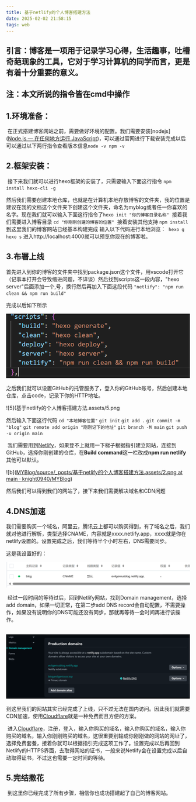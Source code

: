 ```yaml
---
title: 基于netlify的个人博客搭建方法
date: 2025-02-02 21:58:15
tags: web
---
```

引言：博客是一项用于记录学习心得，生活趣事，吐槽奇葩现象的工具，它对于学习计算机的同学而言，更是有着十分重要的意义。
-----------------------------------------------------------------------------------
注：本文所说的指令皆在cmd中操作
-----------------------------------------------------------------------------------

##     1.环境准备：

​            在正式搭建博客网站之前，需要做好环境的配置。我们需要安装[nodejs]([Node.js — 在任何地方运行 JavaScript](https://nodejs.org/zh-cn))，可以通过官网进行下载安装完成以后可以通过以下两行指令查看版本信息
​            `node -v`
​            `npm -v`

##     2.框架安装：

​            接下来我们就可以进行hexo框架的安装了，只需要输入下面这行指令
​            `npm install hexo-cli -g`

​            然后我们需要创建本地仓库，也就是在计算机本地存放博客的文件夹，我的位置是建议在我的文档这个文件夹下创建这个文件夹，命名为myblog或者任一你喜欢的名字。现在我们就可以输入下面这行指令了
​            `hexo init "你的博客目录名称"` 
​            接着我们需要进入博客目录
​            `cd "你刚刚创建的博客的位置"` 
​            接着安装其他支持
​            `npm install`
​            到这里我们的博客网站已经基本构建完成
​            输入以下代码进行本地浏览：
​            `hexo g`
​            `hexo s`
​            进入http://localhost:4000就可以预览你现在的博客啦。

##     3.布署上线

​            首先进入到你的博客的文件夹中找到package.json这个文件，用vscode打开它（记事本打开会导致缩进问题，不详谈）然后找到scripts这一段内容，"hexo server"后面添加一个,号，换行然后再加入下面这段代码
​            `"netlify": "npm run clean && npm run build"`

完成以后如下所示

![a](https://github.com/knight0940/MYBlog/blob/main/source/_posts/%E5%9F%BA%E4%BA%8Enetlify%E7%9A%84%E4%B8%AA%E4%BA%BA%E5%8D%9A%E5%AE%A2%E6%90%AD%E5%BB%BA%E6%96%B9%E6%B3%95.assets/1.png)

​            之后我们就可以设置GitHub的托管服务了，登入你的GitHub账号，然后创建本地仓库，点击code，记录下你的HTTP地址。

![5](基于netlify的个人博客搭建方法.assets/5.png

然后输入下面这行代码
            `cd "本地博客位置"`
            `git init`
            `git add .`
            `git commit -m "blog"`
            `git remote add origin "刚刚记下的地址"`
            `git branch -M main`
            `git push -u origin main`



​            我们需要用到[Netlify](https://www.netlify.com/)，如果登不上就用一下梯子根据指引建立网站，连接到GitHub，选择你刚创建的仓库，在**Build command**这一栏改成**npm run netlify**其他可以默认。

![b]([MYBlog/source/_posts/基于netlify的个人博客搭建方法.assets/2.png at main · knight0940/MYBlog](https://github.com/knight0940/MYBlog/blob/main/source/_posts/基于netlify的个人博客搭建方法.assets/2.png))

然后我们可以得到我们的网站了，接下来我们需要解决域名和CDN问题

##       4.DNS加速

​	   我们需要购买一个域名，阿里云，腾讯云上都可以购买得到，有了域名之后，我们就对他进行解析，类型选择CNAME，内容就是xxxx.netlify.app，xxxx就是你在netlify设置的。设置完成之后，我们等待半个小时左右，DNS需要同步。

这是我设置好的：

![3](基于netlify的个人博客搭建方法.assets/3.png)

​            经过一段时间的等待过后，回到Netlify网站，找到Domain management，选择add domain，如果一切正常，在第二步add DNS record会自动配置，不需要操作，如果没有说明你的DNS可能还没有同步，那就再等待一会时间再进行该操作。

​		![4](基于netlify的个人博客搭建方法.assets/4.png)

​		到这里我们的网站其实已经完成了上线，只不过无法在国内访问。因此我们就需要CDN加速，使用[Cloudflare](https://www.cloudflare.com/zh-cn/)就是一种免费而且方便的方案。

​            进入[Cloudflare](https://www.cloudflare.com/zh-cn/)，注册，登入，输入你购买的域名，输入你购买的域名，输入你购买的域名，输入你刚刚购买的域名，这很重要别输成你刚刚做的网站的网址了，选择免费套餐，接着你就可以根据指引完成这项工作了。设置完成以后再回到Netlify的HTTPS界面，去取得网站的证书，一般来说Netlify会在设置完成以后自动取得证书，不过这也需要一定时间的等待。

##     5.完结撒花

​       	到这里你已经完成了所有步骤，相信你也成功搭建起了自己的博客网站。

